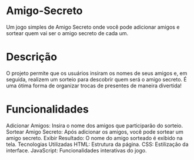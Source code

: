 # Amigo-Secreto

Um jogo simples de Amigo Secreto onde você pode adicionar amigos e sortear quem vai ser o amigo secreto de cada um.

# Descrição
O projeto permite que os usuários insiram os nomes de seus amigos e, em seguida, realizem um sorteio para descobrir quem será o amigo secreto. É uma ótima forma de organizar trocas de presentes de maneira divertida!

# Funcionalidades
Adicionar Amigos: Insira o nome dos amigos que participarão do sorteio.
Sortear Amigo Secreto: Após adicionar os amigos, você pode sortear um amigo secreto.
Exibir Resultado: O nome do amigo sorteado é exibido na tela.
Tecnologias Utilizadas
HTML: Estrutura da página.
CSS: Estilização da interface.
JavaScript: Funcionalidades interativas do jogo.
